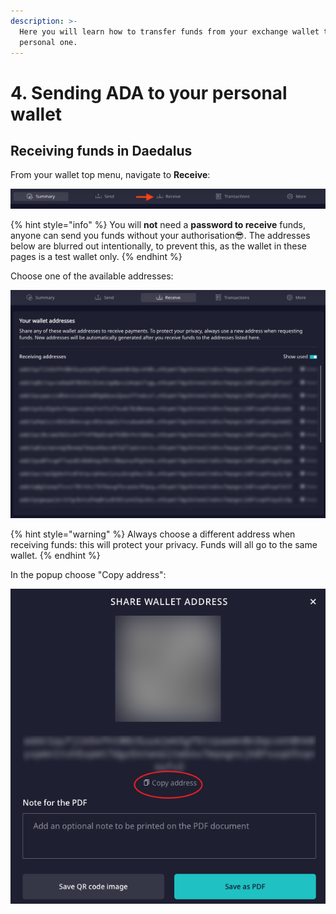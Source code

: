 ```yaml
---
description: >-
  Here you will learn how to transfer funds from your exchange wallet to your
  personal one.
---
```


# 4. Sending ADA to your personal wallet

## Receiving funds in Daedalus

From your wallet top menu, navigate to **Receive**:

![](.gitbook/assets/daedalus_receive.png)

{% hint style="info" %}
You will **not** need a **password to receive** funds, anyone can send you funds without your authorisation😎. The addresses below are blurred out intentionally, to prevent this, as the wallet in these pages is a test wallet only. 
{% endhint %}

Choose one of the available addresses:

![](.gitbook/assets/daedalus_receive_02.png)

{% hint style="warning" %}
Always choose a different address when receiving funds: this will protect your privacy. Funds will all go to the same wallet. 
{% endhint %}

In the popup choose "Copy address":

![](.gitbook/assets/daedalus_share_address.png)

